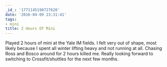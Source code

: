 ```yaml
---
_id_: '1771145198727620'
date: '2016-04-09 23:31:41'
tags:
- mini
title: 2 Hours Of Mini
---
```


Played 2 hours of mini at the Yale IM fields. I felt very out of shape, most likely because I spent all winter lifting heavy and not running
at all. Chasing Ross and Bosco around for 2 hours killed me. Really looking forward to switching to Crossfit/shuttles for the next few
months.
